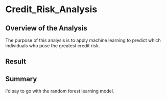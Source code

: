 # Credit_Risk_Analysis

## Overview of the Analysis
The purpose of this analysis is to apply machine learning to predict which individuals who pose the greatest credit risk.


## Result




## Summary

I'd say to go with the random forest learning model.
